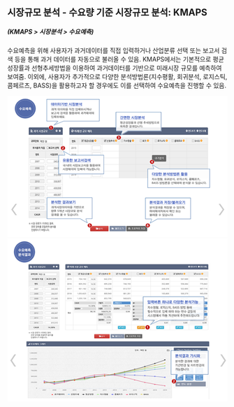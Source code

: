 ## 시장규모 분석 - 수요량 기준 시장규모 분석: KMAPS
##### (KMAPS > 시장분석 > 수요예측)

수요예측을 위해 사용자가 과거데이터를 직접 입력하거나 산업분류 선택 또는 보고서 검색 등을 통해 과거 데이터를 자동으로 불러올 수 있음. KMAPS에서는 기본적으로 평균성장률과 선형추세방법을 이용하여 과거데이터를 기반으로 미래시장 규모를 예측하여 보여줌. 이외에, 사용자가 추가적으로 다양한 분석방법론(지수평활, 회귀분석, 로지스틱, 콤페르츠, BASS)을 활용하고자 할 경우에도 이를 선택하여 수요예측을 진행할 수 있음.

![](images/Q10_2_2_1.png)
![](images/Q10_2_2_2.png)
